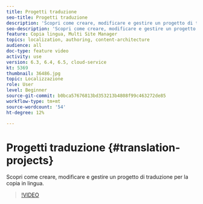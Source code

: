 ```yaml
---
title: Progetti traduzione
seo-title: Progetti traduzione
description: 'Scopri come creare, modificare e gestire un progetto di traduzione per la copia in lingua. '
seo-description: 'Scopri come creare, modificare e gestire un progetto di traduzione per la copia in lingua.  '
feature: Copia lingua, Multi Site Manager
topics: localization, authoring, content-architecture
audience: all
doc-type: feature video
activity: use
version: 6.3, 6.4, 6.5, cloud-service
kt: 5369
thumbnail: 36486.jpg
topic: Localizzazione
role: User
level: Beginner
source-git-commit: b0bca57676813bd353213b4808f99c463272de85
workflow-type: tm+mt
source-wordcount: '54'
ht-degree: 12%

---
```



# Progetti traduzione {#translation-projects}

Scopri come creare, modificare e gestire un progetto di traduzione per la copia in lingua.

>[!VIDEO](https://video.tv.adobe.com/v/36486?quality=12&learn=on)
